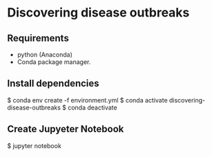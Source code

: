 # Discovering disease outbreaks

## Requirements

 - python (Anaconda)
 - Conda package manager.

## Install dependencies

$ conda env create -f environment.yml
$ conda activate discovering-disease-outbreaks
$ conda deactivate
## Create Jupyeter Notebook

$ jupyter notebook
